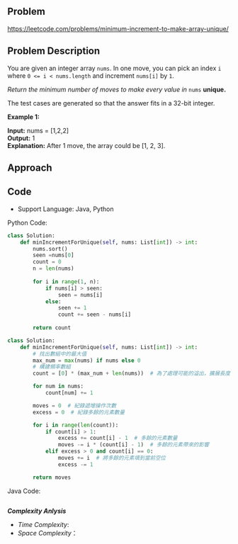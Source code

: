 ## Problem

https://leetcode.com/problems/minimum-increment-to-make-array-unique/

## Problem Description

You are given an integer array `nums`. In one move, you can pick an index `i` where `0 <= i < nums.length` and increment `nums[i]` by `1`.

*Return the minimum number of moves to make every value in* `nums` **unique.**

The test cases are generated so that the answer fits in a 32-bit integer.

**Example 1:**

**Input:** nums = [1,2,2]  <br>
**Output:** 1  <br>
**Explanation:** After 1 move, the array could be [1, 2, 3].


## Approach

## Code

- Support Language: Java, Python

Python Code:

```py
class Solution:
    def minIncrementForUnique(self, nums: List[int]) -> int:
        nums.sort()
        seen =nums[0]
        count = 0
        n = len(nums)
        
        for i in range(1, n):
            if nums[i] > seen:
                seen = nums[i]
            else:
                seen += 1
                count += seen - nums[i]
        
        return count
```

```py
class Solution:
    def minIncrementForUnique(self, nums: List[int]) -> int:
        # 找出數組中的最大值
        max_num = max(nums) if nums else 0
        # 構建頻率數組
        count = [0] * (max_num + len(nums))  # 為了處理可能的溢出，擴展長度

        for num in nums:
            count[num] += 1

        moves = 0  # 紀錄遞增操作次數
        excess = 0  # 紀錄多餘的元素數量

        for i in range(len(count)):
            if count[i] > 1:
                excess += count[i] - 1  # 多餘的元素數量
                moves -= i * (count[i] - 1)  # 多餘的元素帶來的影響
            elif excess > 0 and count[i] == 0:
                moves += i  # 將多餘的元素填到當前空位
                excess -= 1

        return moves
```

Java Code:

```

```

**_Complexity Anlysis_**

- _Time Complexity_: 
- _Space Complexity_：
